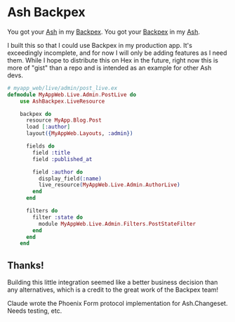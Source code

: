 # Ash Backpex

You got your [Ash](https://ash-hq.org/) in my [Backpex](https://backpex.live/). You got your [Backpex](https://backpex.live/) in my [Ash](https://ash-hq.org/).

I built this so that I could use Backpex in my production app. It's exceedingly incomplete, and for now I will only be adding features as I need them. While I hope to distribute this on Hex in the future, right now this is more of "gist" than a repo and is intended as an example for other Ash devs.

```elixir
# myapp_web/live/admin/post_live.ex
defmodule MyAppWeb.Live.Admin.PostLive do
    use AshBackpex.LiveResource

    backpex do
      resource MyApp.Blog.Post
      load [:author]
      layout({MyAppWeb.Layouts, :admin})

      fields do
        field :title
        field :published_at

        field :author do
          display_field(:name)
          live_resource(MyAppWeb.Live.Admin.AuthorLive)
        end
      end

      filters do
        filter :state do
          module MyAppWeb.Live.Admin.Filters.PostStateFilter
        end
      end
    end
```

## Thanks!

Building this little integration seemed like a better business decision than any alternatives, which is a credit to the great work of the Backpex team!

Claude wrote the Phoenix Form protocol implementation for Ash.Changeset. Needs testing, etc.
